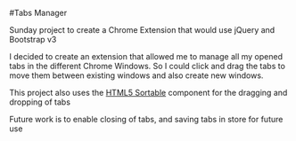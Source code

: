 #Tabs Manager

Sunday project to create a Chrome Extension that would use jQuery and Bootstrap v3

I decided to create an extension that allowed me to manage all my opened tabs in the different Chrome Windows. So I could click and drag the tabs to move them between existing windows and also create new windows.

This project also uses the [HTML5 Sortable](http://farhadi.ir/projects/html5sortable/) component for the dragging and dropping of tabs

Future work is to enable closing of tabs, and saving tabs in store for future use